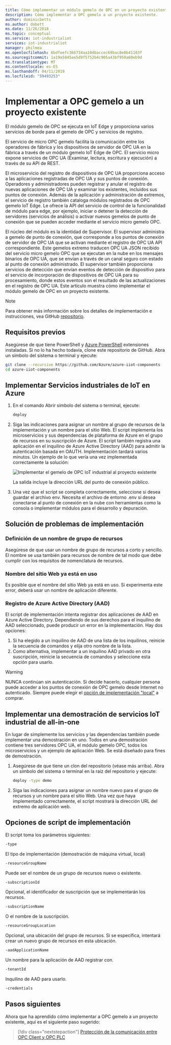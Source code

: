```yaml
---
title: Cómo implementar un módulo gemelo de OPC en un proyecto existente de Azure | Microsoft Docs
description: Cómo implementar a OPC gemelo a un proyecto existente.
author: dominicbetts
ms.author: dobett
ms.date: 11/26/2018
ms.topic: conceptual
ms.service: iot-industrialiot
services: iot-industrialiot
manager: philmea
ms.openlocfilehash: 6bdfeefc366734aa10dbaccec69bac8e0b41103f
ms.sourcegitcommit: 1a19a5845ae5d9f5752b4c905a43bf959a60eb9d
ms.translationtype: MT
ms.contentlocale: es-ES
ms.lasthandoff: 04/11/2019
ms.locfileid: "59493253"
---
```

# <a name="deploy-opc-twin-to-an-existing-project"></a>Implementar a OPC gemelo a un proyecto existente

El módulo gemelo de OPC se ejecuta en IoT Edge y proporciona varios servicios de borde para el gemelo de OPC y servicios de registro. 

El servicio de micro OPC gemelo facilita la comunicación entre los operadores de fábrica y los dispositivos de servidor de OPC UA en la fábrica a través de un módulo gemelo IoT Edge de OPC. El servicio micro expone servicios de OPC UA (Examinar, lectura, escritura y ejecución) a través de su API de REST. 

El microservicio del registro de dispositivos de OPC UA proporciona acceso a las aplicaciones registradas de OPC UA y sus puntos de conexión. Operadores y administradores pueden registrar y anular el registro de nuevas aplicaciones de OPC UA y examinar los existentes, incluidos sus puntos de conexión. Además de la aplicación y administración de extremos, el servicio de registro también cataloga módulos registrados de OPC gemelo IoT Edge. Le ofrece la API del servicio de control de la funcionalidad de módulo para edge, por ejemplo, iniciar o detener la detección de servidores (servicios de análisis) o activar nuevos gemelos de punto de conexión que se pueden acceder mediante el servicio micro gemelo OPC.

El núcleo del módulo es la identidad de Supervisor. El supervisor administra a gemelo de punto de conexión, que corresponde a los puntos de conexión de servidor de OPC UA que se activan mediante el registro de OPC UA API correspondiente. Este gemelos extremo traducen OPC UA JSON recibido del servicio micro gemelo OPC que se ejecutan en la nube en los mensajes binarios de OPC UA, que se envían a través de un canal seguro con estado al punto de conexión administrado. El supervisor también proporciona servicios de detección que envían eventos de detección de dispositivo para el servicio de incorporación de dispositivos de OPC UA para su procesamiento, donde estos eventos son el resultado de las actualizaciones en el registro de OPC UA.  Este artículo muestra cómo implementar el módulo gemelo de OPC en un proyecto existente. 

> [!NOTE]
> Para obtener más información sobre los detalles de implementación e instrucciones, vea GitHub [repositorio](https://github.com/Azure/azure-iiot-opc-twin-module).

## <a name="prerequisites"></a>Requisitos previos

Asegúrese de que tiene PowerShell y [Azure PowerShell](https://docs.microsoft.com/powershell/azure/install-az-ps) extensiones instaladas.   Si no lo ha hecho todavía, clone este repositorio de GitHub.  Abra un símbolo del sistema o terminal y ejecute:

```bash
git clone --recursive https://github.com/Azure/azure-iiot-components 
cd azure-iiot-components
```

## <a name="deploy-industrial-iot-services-to-azure"></a>Implementar Servicios industriales de IoT en Azure

1. En el comando Abrir símbolo del sistema o terminal, ejecute:

   ```bash
   deploy
   ```

2. Siga las indicaciones para asignar un nombre al grupo de recursos de la implementación y un nombre para el sitio Web.   El script implementa los microservicios y sus dependencias de plataforma de Azure en el grupo de recursos en su suscripción de Azure.  El script también registra una aplicación en el inquilino de Azure Active Directory (AAD) para admitir la autenticación basada en OAUTH.  Implementación tardará varios minutos.  Un ejemplo de lo que vería una vez implementada correctamente la solución:

   ![Implementar el gemelo de OPC IoT industrial al proyecto existente](media/howto-opc-twin-deploy-existing/opc-twin-deploy-existing1.png)

   La salida incluye la dirección URL del punto de conexión público. 

3. Una vez que el script se completa correctamente, seleccione si desea guardar el archivo env.  Necesita el archivo de entorno .env si desea conectarse al punto de conexión en la nube con herramientas como la consola o implementar módulos para el desarrollo y depuración.

## <a name="troubleshooting-deployment-failures"></a>Solución de problemas de implementación

### <a name="resource-group-name"></a>Definición de un nombre de grupo de recursos

Asegúrese de que usar un nombre de grupo de recursos a corto y sencillo.  El nombre se usa también para recursos de nombre de tal modo que debe cumplir con los requisitos de nomenclatura de recursos.  

### <a name="website-name-already-in-use"></a>Nombre del sitio Web ya está en uso

Es posible que el nombre del sitio Web ya está en uso.  Si experimenta este error, deberá usar un nombre de aplicación diferente.

### <a name="azure-active-directory-aad-registration"></a>Registro de Azure Active Directory (AAD)

El script de implementación intenta registrar dos aplicaciones de AAD en Azure Active Directory.  Dependiendo de sus derechos para el inquilino de AAD seleccionado, puede producir un error en la implementación. Hay dos opciones:

1. Si ha elegido a un inquilino de AAD de una lista de los inquilinos, reinicie la secuencia de comandos y elija otro nombre de la lista.
2. Como alternativa, implementar a un inquilino AAD privado en otra suscripción, reinicie la secuencia de comandos y seleccione esta opción para usarlo.

> [!WARNING]
> NUNCA continúan sin autenticación.  Si decide hacerlo, cualquier persona puede acceder a los puntos de conexión de OPC gemelo desde Internet no autenticado.   Siempre puede elegir el [opción de implementación "local"](howto-opc-twin-deploy-dependencies.md) a comprar.

## <a name="deploy-an-all-in-one-industrial-iot-services-demo"></a>Implementar una demostración de servicios IoT industrial de all-in-one

En lugar de simplemente los servicios y las dependencias también puede implementar una demostración en uno.  Todos en una demostración contiene tres servidores OPC UA, el módulo gemelo OPC, todos los microservicios y un ejemplo de aplicación Web.  Se está diseñado para fines de demostración.

1. Asegúrese de que tiene un clon del repositorio (véase más arriba). Abra un símbolo del sistema o terminal en la raíz del repositorio y ejecute:

   ```bash
   deploy -type demo
   ```

2. Siga las indicaciones para asignar un nombre nuevo para el grupo de recursos y un nombre para el sitio Web.  Una vez que haya implementado correctamente, el script mostrará la dirección URL del extremo de aplicación web.

## <a name="deployment-script-options"></a>Opciones de script de implementación

El script toma los parámetros siguientes:

```bash
-type
```

El tipo de implementación (demostración de máquina virtual, local)

```bash
-resourceGroupName
```

Puede ser el nombre de un grupo de recursos nuevo o existente.

```bash
-subscriptionId
```

Opcional, el identificador de suscripción que se implementarán los recursos.

```bash
-subscriptionName
```

O el nombre de la suscripción.

```bash
-resourceGroupLocation
```

Opcional, una ubicación del grupo de recursos. Si se especifica, intentará crear un nuevo grupo de recursos en esta ubicación.

```bash
-aadApplicationName
```

Un nombre para la aplicación de AAD registrar con. 

```bash
-tenantId
```

Inquilino de AAD para usarlo.

```bash
-credentials
```

## <a name="next-steps"></a>Pasos siguientes

Ahora que ha aprendido cómo implementar a OPC gemelo a un proyecto existente, aquí es el siguiente paso sugerido:

> [!div class="nextstepaction"]
> [Protección de la comunicación entre OPC Client y OPC PLC](howto-opc-vault-deploy-existing-client-plc-communication.md)
